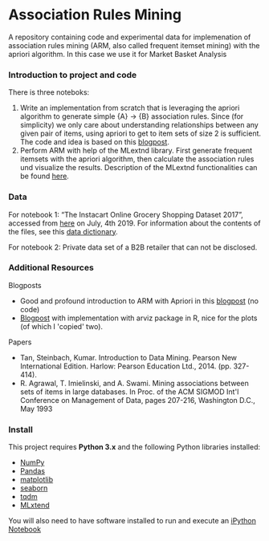 # Association Rules Mining 
A repository containing code and experimental data for implemenation of association rules mining (ARM, also called frequent itemset mining) with the apriori algorithm. In this case we use it for Market Basket Analysis


### Introduction to project and code

There is three noteboks:

1. Write an implementation from scratch that is leveraging the apriori algorithm to generate simple {A} -> {B} association rules. Since (for simplicity) we only care about understanding relationships between any given pair of items, using apriori to get to item sets of size 2 is sufficient. The code and idea is based on this [blogpost](https://www.datatheque.com/posts/association-analysis/). 
2. Perform ARM with help of the MLextnd library. First generate frequent itemsets with the apriori algorithm, then calculate the association rules und visualize the results. Description of the MLextnd functionalities can be found [here](http://rasbt.github.io/mlxtend/user_guide/frequent_patterns/association_rules/).


### Data

For notebook 1:
“The Instacart Online Grocery Shopping Dataset 2017”, accessed from [here](https://www.instacart.com/datasets/grocery-shopping-2017) on July, 4th 2019. For information about the contents of the files, see this [data dictionary](https://gist.github.com/jeremystan/c3b39d947d9b88b3ccff3147dbcf6c6b).

For notebook 2:
Private data set of a B2B retailer that can not be disclosed.


### Additional Resources

Blogposts

- Good and profound introduction to ARM with Apriori in this [blogpost](https://medium.com/cracking-the-data-science-interview/an-introduction-to-big-data-itemset-mining-a97a17e0665a) (no code)
- [Blogpost](https://select-statistics.co.uk/blog/market-basket-analysis-understanding-customer-behaviour/) with implementation with arviz package in R, nice for the plots (of which I 'copied' two).

Papers

- Tan, Steinbach, Kumar. Introduction to Data Mining. Pearson New International Edition. Harlow: Pearson Education Ltd., 2014. (pp. 327-414).
- R. Agrawal, T. Imielinski, and A. Swami. Mining associations between sets of items in large databases. In Proc. of the ACM SIGMOD Int'l Conference on Management of Data, pages 207-216, Washington D.C., May 1993


### Install

This project requires **Python 3.x** and the following Python libraries installed:

- [NumPy](http://www.numpy.org/)
- [Pandas](http://pandas.pydata.org)
- [matplotlib](http://matplotlib.org/)
- [seaborn](http://seaborn.org)
- [tqdm](https://pypi.org/project/tqdm/)
- [MLxtend](http://rasbt.github.io/mlxtend/)

You will also need to have software installed to run and execute an [iPython Notebook](http://ipython.org/notebook.html)



 